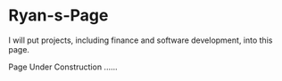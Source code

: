 # Ryan-s-Page
I will put projects, including finance and software development, into this page. 

Page Under Construction ......
